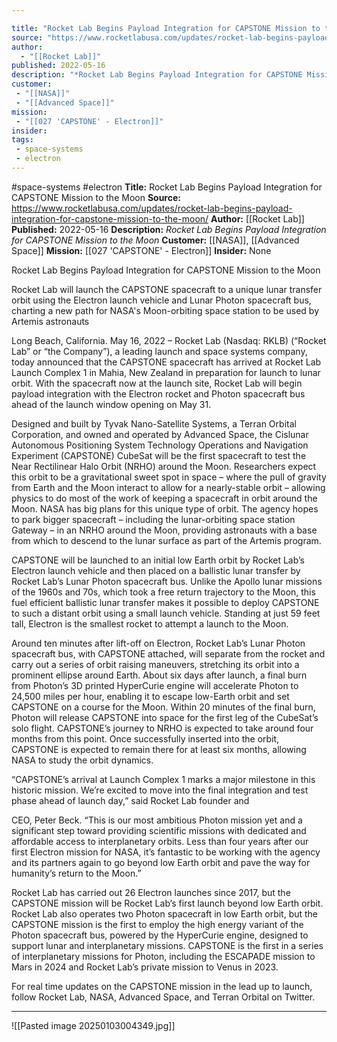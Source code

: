 ```yaml
---

title: "Rocket Lab Begins Payload Integration for CAPSTONE Mission to the Moon "
source: "https://www.rocketlabusa.com/updates/rocket-lab-begins-payload-integration-for-capstone-mission-to-the-moon/"
author:
  - "[[Rocket Lab]]"
published: 2022-05-16
description: "*Rocket Lab Begins Payload Integration for CAPSTONE Mission to the Moon*"
customer:
 - "[[NASA]]"
 - "[[Advanced Space]]"
mission:
 - "[[027 'CAPSTONE' - Electron]]"
insider:
tags:
 - space-systems
 - electron
---
```


#space-systems #electron
**Title:** Rocket Lab Begins Payload Integration for CAPSTONE Mission to the Moon 
**Source:** https://www.rocketlabusa.com/updates/rocket-lab-begins-payload-integration-for-capstone-mission-to-the-moon/
**Author:** [[Rocket Lab]]
**Published:** 2022-05-16
**Description:** *Rocket Lab Begins Payload Integration for CAPSTONE Mission to the Moon*
**Customer:** [[NASA]], [[Advanced Space]]
**Mission:** [[027 'CAPSTONE' - Electron]]
**Insider:** None

Rocket Lab Begins Payload Integration for CAPSTONE Mission to the Moon

Rocket Lab will launch the CAPSTONE spacecraft to a unique lunar transfer orbit using the Electron launch vehicle and Lunar Photon spacecraft bus, charting a new path for NASA's Moon-orbiting space station to be used by Artemis astronauts

Long Beach, California. May 16, 2022 – Rocket Lab (Nasdaq: RKLB) (“Rocket Lab” or “the Company”), a leading launch and space systems company, today announced that the CAPSTONE spacecraft has arrived at Rocket Lab Launch Complex 1 in Mahia, New Zealand in preparation for launch to lunar orbit. With the spacecraft now at the launch site, Rocket Lab will begin payload integration with the Electron rocket and Photon spacecraft bus ahead of the launch window opening on May 31.

Designed and built by Tyvak Nano-Satellite Systems, a Terran Orbital Corporation, and owned and operated by Advanced Space, the Cislunar Autonomous Positioning System Technology Operations and Navigation Experiment (CAPSTONE) CubeSat will be the first spacecraft to test the Near Rectilinear Halo Orbit (NRHO) around the Moon. Researchers expect this orbit to be a gravitational sweet spot in space – where the pull of gravity from Earth and the Moon interact to allow for a nearly-stable orbit – allowing physics to do most of the work of keeping a spacecraft in orbit around the Moon. NASA has big plans for this unique type of orbit. The agency hopes to park bigger spacecraft – including the lunar-orbiting space station Gateway – in an NRHO around the Moon, providing astronauts with a base from which to descend to the lunar surface as part of the Artemis program.

CAPSTONE will be launched to an initial low Earth orbit by Rocket Lab’s Electron launch vehicle and then placed on a ballistic lunar transfer by Rocket Lab’s Lunar Photon spacecraft bus. Unlike the Apollo lunar missions of the 1960s and 70s, which took a free return trajectory to the Moon, this fuel efficient ballistic lunar transfer makes it possible to deploy CAPSTONE to such a distant orbit using a small launch vehicle. Standing at just 59 feet tall, Electron is the smallest rocket to attempt a launch to the Moon.

Around ten minutes after lift-off on Electron, Rocket Lab’s Lunar Photon spacecraft bus, with CAPSTONE attached, will separate from the rocket and carry out a series of orbit raising maneuvers, stretching its orbit into a prominent ellipse around Earth. About six days after launch, a final burn from Photon’s 3D printed HyperCurie engine will accelerate Photon to 24,500 miles per hour, enabling it to escape low-Earth orbit and set CAPSTONE on a course for the Moon. Within 20 minutes of the final burn, Photon will release CAPSTONE into space for the first leg of the CubeSat’s solo flight. CAPSTONE’s journey to NRHO is expected to take around four months from this point. Once successfully inserted into the orbit, CAPSTONE is expected to remain there for at least six months, allowing NASA to study the orbit dynamics.

“CAPSTONE’s arrival at Launch Complex 1 marks a major milestone in this historic mission. We’re excited to move into the final integration and test phase ahead of launch day,” said Rocket Lab founder and

CEO, Peter Beck. “This is our most ambitious Photon mission yet and a significant step toward providing scientific missions with dedicated and affordable access to interplanetary orbits. Less than four years after our first Electron mission for NASA, it’s fantastic to be working with the agency and its partners again to go beyond low Earth orbit and pave the way for humanity’s return to the Moon.”

Rocket Lab has carried out 26 Electron launches since 2017, but the CAPSTONE mission will be Rocket Lab’s first launch beyond low Earth orbit. Rocket Lab also operates two Photon spacecraft in low Earth orbit, but the CAPSTONE mission is the first to employ the high energy variant of the Photon spacecraft bus, powered by the HyperCurie engine, designed to support lunar and interplanetary missions. CAPSTONE is the first in a series of interplanetary missions for Photon, including the ESCAPADE mission to Mars in 2024 and Rocket Lab’s private mission to Venus in 2023. 

For real time updates on the CAPSTONE mission in the lead up to launch, follow Rocket Lab, NASA, Advanced Space, and Terran Orbital on Twitter.

---

![[Pasted image 20250103004349.jpg]]